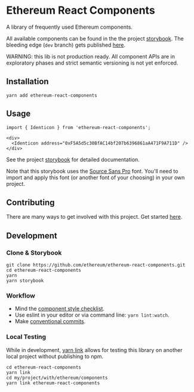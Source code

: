 # Ethereum React Components

A library of frequently used Ethereum components.

All available components can be found in the the project [storybook](https://ethereum.github.io/ethereum-react-components). The bleeding edge (`dev` branch) gets published [here](https://ethereum-react-components-dev.netlify.com/).

WARNING: this lib is not production ready. All component APIs are in exploratory phases and strict semantic versioning is not yet enforced.

## Installation

```
yarn add ethereum-react-components
```

## Usage

```
import { Identicon } from 'ethereum-react-components';

<div>
  <Identicon address="0xF5A5d5c30BfAC14bf207b6396861aA471F9A711D" />
</div>
```

See the project [storybook](https://ethereum.github.io/ethereum-react-components?selectedKind=Widgets%2FIdenticon) for detailed documentation.

Note that this storybook uses the [Source Sans Pro](https://fonts.google.com/specimen/Source+Sans+Pro?selection.family=Source+Sans+Pro:300,400,600,700) font. You'll need to import and apply this font (or another font of your choosing) in your own project.

## Contributing

There are many ways to get involved with this project. Get started [here](/CONTRIBUTING.md).

## Development

### Clone & Storybook

```
git clone https://github.com/ethereum/ethereum-react-components.git
cd ethereum-react-components
yarn
yarn storybook
```

### Workflow

- Mind the [component style checklist](CHECKLIST.md).
- Use eslint in your editor or via command line: `yarn lint:watch`.
- Make [conventional commits](https://www.conventionalcommits.org/).

### Local Testing

While in development, [yarn link](https://yarnpkg.com/lang/en/docs/cli/link/) allows for testing this library on another local project without publishing to npm.

```
cd ethereum-react-components
yarn link
cd my/project/with/ethereum/components
yarn link ethereum-react-components
```

